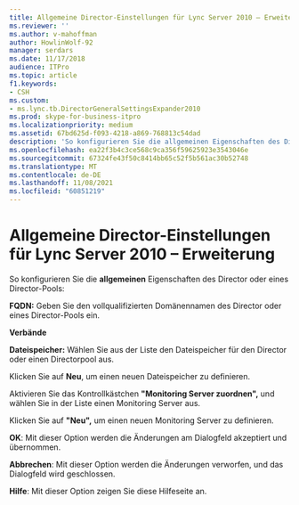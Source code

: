```yaml
---
title: Allgemeine Director-Einstellungen für Lync Server 2010 – Erweiterung
ms.reviewer: ''
ms.author: v-mahoffman
author: HowlinWolf-92
manager: serdars
ms.date: 11/17/2018
audience: ITPro
ms.topic: article
f1.keywords:
- CSH
ms.custom:
- ms.lync.tb.DirectorGeneralSettingsExpander2010
ms.prod: skype-for-business-itpro
ms.localizationpriority: medium
ms.assetid: 67bd625d-f093-4218-a869-768813c54dad
description: 'So konfigurieren Sie die allgemeinen Eigenschaften des Director oder eines Director-Pools:'
ms.openlocfilehash: ea22f3b4c3ce568c9ca356f59625923e3543046e
ms.sourcegitcommit: 67324fe43f50c8414bb65c52f5b561ac30b52748
ms.translationtype: MT
ms.contentlocale: de-DE
ms.lasthandoff: 11/08/2021
ms.locfileid: "60851219"
---
```

# <a name="director-general-settings-expander-for-lync-server-2010"></a>Allgemeine Director-Einstellungen für Lync Server 2010 – Erweiterung
 
So konfigurieren Sie die **allgemeinen** Eigenschaften des Director oder eines Director-Pools:
  
 **FQDN:** Geben Sie den vollqualifizierten Domänennamen des Director oder eines Director-Pools ein.
  
 **Verbände**
  
 **Dateispeicher:** Wählen Sie aus der Liste den Dateispeicher für den Director oder einen Directorpool aus.
  
Klicken Sie auf **Neu**, um einen neuen Dateispeicher zu definieren.
  
Aktivieren Sie das Kontrollkästchen **"Monitoring Server zuordnen",** und wählen Sie in der Liste einen Monitoring Server aus.
  
Klicken Sie auf **"Neu",** um einen neuen Monitoring Server zu definieren.
  
 **OK**: Mit dieser Option werden die Änderungen am Dialogfeld akzeptiert und übernommen.
  
 **Abbrechen**: Mit dieser Option werden die Änderungen verworfen, und das Dialogfeld wird geschlossen.
  
 **Hilfe**: Mit dieser Option zeigen Sie diese Hilfeseite an.
  

